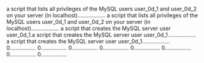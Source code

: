 a script that lists all privileges of the MySQL users user_0d_1 and user_0d_2 on your server (in localhost)..................
a script that lists all privileges of the MySQL users user_0d_1 and user_0d_2 on your server (in localhost)..................
a script that creates the MySQL server user user_0d_1.a script that creates the MySQL server user user_0d_1..................
a script that creates the MySQL server user user_0d_1..................
0.................
0.................
0.................
0.................
0.................
0.................
0.................
0.................
